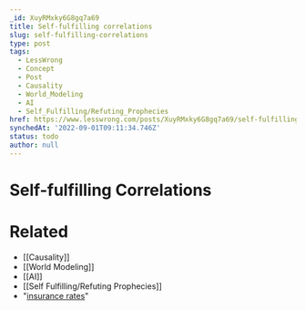 ```yaml
---
_id: XuyRMxky6G8gq7a69
title: Self-fulfilling correlations
slug: self-fulfilling-correlations
type: post
tags:
  - LessWrong
  - Concept
  - Post
  - Causality
  - World_Modeling
  - AI
  - Self_Fulfilling/Refuting_Prophecies
href: https://www.lesswrong.com/posts/XuyRMxky6G8gq7a69/self-fulfilling-correlations
synchedAt: '2022-09-01T09:11:34.746Z'
status: todo
author: null
---
```


# Self-fulfilling Correlations


# Related

- [[Causality]]
- [[World Modeling]]
- [[AI]]
- [[Self Fulfilling/Refuting Prophecies]]
- "[insurance rates](http://www.leaseguide.com/articles/autoinsurance_bestcars.htm)"